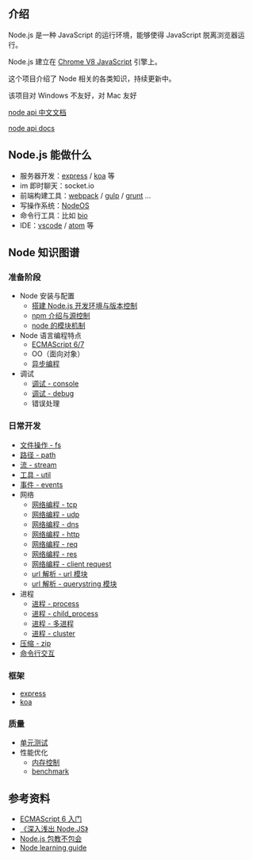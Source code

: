 ## 介绍

Node.js 是一种 JavaScript 的运行环境，能够使得 JavaScript 脱离浏览器运行。

Node.js 建立在 [Chrome V8 JavaScript](https://developers.google.com/v8/)  引擎上。

这个项目介绍了 Node 相关的各类知识，持续更新中。

该项目对 Windows 不友好，对 Mac 友好

[node api 中文文档](http://nodejs.cn/api/)

[node api docs](https://nodejs.org/en/docs/)

## Node.js 能做什么

+   服务器开发：[express](https://github.com/expressjs/express) / [koa](https://github.com/koajs/koa) 等
+   im 即时聊天：socket.io
+   前端构建工具：[webpack](https://github.com/webpack) / [gulp](https://github.com/gulpjs/gulp) / [grunt](https://github.com/gruntjs/grunt) …
+   写操作系统：[NodeOS](https://github.com/NodeOS/NodeOS)
+   命令行工具：比如 [bio](https://github.com/weidian-inc/bio-cli)
+   IDE：[vscode](https://github.com/Microsoft/vscode) / [atom](https://github.com/atom/atom) 等

## Node 知识图谱

### 准备阶段

+   Node 安装与配置
    +   [搭建 Node.js 开发环境与版本控制](./搭建Node.js开发环境与版本控制)
    +   [npm 介绍与源控制](./npm介绍与源控制)
    +   [node 的模块机制](./node的模块机制)
+   Node 语言编程特点
    +   [ECMAScript 6/7](http://es6.ruanyifeng.com/)
    +   OO（面向对象）
    +   [异步编程](./异步编程)
+   调试
    +   [调试 - console](./调试-console)
    +   [调试 - debug](./调试-debug)
    +   错误处理

### 日常开发

+   [文件操作 - fs](./文件操作-fs)
+   [路径 - path](./路径-path)
+   [流 - stream](./流-stream)
+   [工具 - util](./工具-util)
+   [事件 - events](./事件-events)
+   网络
    +   [网络编程 - tcp](./网络编程-tcp)
    +   [网络编程 - udp](./网络编程-udp)
    +   [网络编程 - dns](./网络编程-dns)
    +   [网络编程 - http](./网络编程-http)
    +   [网络编程 - req](./网络编程-req)
    +   [网络编程 - res](./网络编程-res)
    +   [网络编程 - client request](./网络编程-client-request)
    +   [url 解析 - url 模块](./url解析-url模块)
    +   [url 解析 - querystring 模块](./url解析-querystring模块)
+   进程
    +   [进程 - process](./进程-process)
    +   [进程 - child_process](./进程-child_process)
    +   [进程 - 多进程](./进程-多进程)
    +   [进程 - cluster](./进程-cluster)
+   [压缩 - zip](./压缩-zip)
+   [命令行交互](./命令行交互)

### 框架

+   [express](./express)
+   [koa](./koa)

### 质量

+   [单元测试](./单元测试)
+   性能优化
    +   [内存控制](./内存控制)
    +   [benchmark](./benchmark)

## 参考资料

+   [ECMAScript 6 入门](http://es6.ruanyifeng.com/)
+   [《深入浅出 Node.JS》](https://www.amazon.cn/dp/B00GOM5IL4/ref=sr_1_1?ie=UTF8&qid=1523943449&sr=8-1&keywords=%E6%B7%B1%E5%85%A5%E6%B5%85%E5%87%BAnode.js)
+   [Node.js 包教不包会](https://github.com/alsotang/node-lessons)
+   [Node learning guide](https://github.com/chyingp/nodejs-learning-guide/blob/master/README.md)
